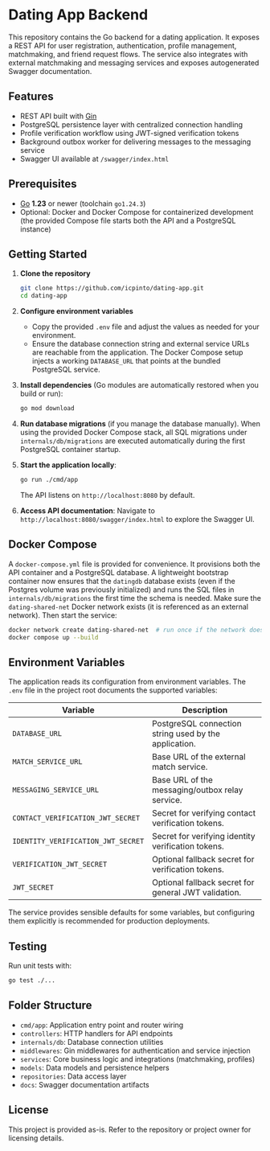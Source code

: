# Dating App Backend

This repository contains the Go backend for a dating application. It exposes a REST API for
user registration, authentication, profile management, matchmaking, and friend request
flows. The service also integrates with external matchmaking and messaging
services and exposes autogenerated Swagger documentation.

## Features

- REST API built with [Gin](https://gin-gonic.com/)
- PostgreSQL persistence layer with centralized connection handling
- Profile verification workflow using JWT-signed verification tokens
- Background outbox worker for delivering messages to the messaging service
- Swagger UI available at `/swagger/index.html`

## Prerequisites

- [Go](https://go.dev/) **1.23** or newer (toolchain `go1.24.3`)
- Optional: Docker and Docker Compose for containerized development (the provided
  Compose file starts both the API and a PostgreSQL instance)

## Getting Started

1. **Clone the repository**
   ```bash
   git clone https://github.com/icpinto/dating-app.git
   cd dating-app
   ```

2. **Configure environment variables**
   - Copy the provided `.env` file and adjust the values as needed for your environment.
   - Ensure the database connection string and external service URLs are reachable from
     the application. The Docker Compose setup injects a working `DATABASE_URL`
     that points at the bundled PostgreSQL service.

3. **Install dependencies** (Go modules are automatically restored when you build or run):
   ```bash
   go mod download
   ```

4. **Run database migrations** (if you manage the database manually). When using the
   provided Docker Compose stack, all SQL migrations under `internals/db/migrations`
   are executed automatically during the first PostgreSQL container startup.

5. **Start the application locally**:
   ```bash
   go run ./cmd/app
   ```
   The API listens on `http://localhost:8080` by default.

6. **Access API documentation**:
   Navigate to `http://localhost:8080/swagger/index.html` to explore the Swagger UI.

## Docker Compose

A `docker-compose.yml` file is provided for convenience. It provisions both the API
container and a PostgreSQL database. A lightweight bootstrap container now ensures that
the `datingdb` database exists (even if the Postgres volume was previously initialized)
and runs the SQL files in `internals/db/migrations` the first time the schema is needed.
Make sure the `dating-shared-net` Docker network
exists (it is referenced as an external network). Then start the service:

```bash
docker network create dating-shared-net  # run once if the network does not yet exist
docker compose up --build
```

## Environment Variables

The application reads its configuration from environment variables. The `.env` file in the
project root documents the supported variables:

| Variable | Description |
| --- | --- |
| `DATABASE_URL` | PostgreSQL connection string used by the application. |
| `MATCH_SERVICE_URL` | Base URL of the external match service. |
| `MESSAGING_SERVICE_URL` | Base URL of the messaging/outbox relay service. |
| `CONTACT_VERIFICATION_JWT_SECRET` | Secret for verifying contact verification tokens. |
| `IDENTITY_VERIFICATION_JWT_SECRET` | Secret for verifying identity verification tokens. |
| `VERIFICATION_JWT_SECRET` | Optional fallback secret for verification tokens. |
| `JWT_SECRET` | Optional fallback secret for general JWT validation. |

The service provides sensible defaults for some variables, but configuring them explicitly
is recommended for production deployments.

## Testing

Run unit tests with:

```bash
go test ./...
```

## Folder Structure

- `cmd/app`: Application entry point and router wiring
- `controllers`: HTTP handlers for API endpoints
- `internals/db`: Database connection utilities
- `middlewares`: Gin middlewares for authentication and service injection
- `services`: Core business logic and integrations (matchmaking, profiles)
- `models`: Data models and persistence helpers
- `repositories`: Data access layer
- `docs`: Swagger documentation artifacts

## License

This project is provided as-is. Refer to the repository or project owner for licensing details.
